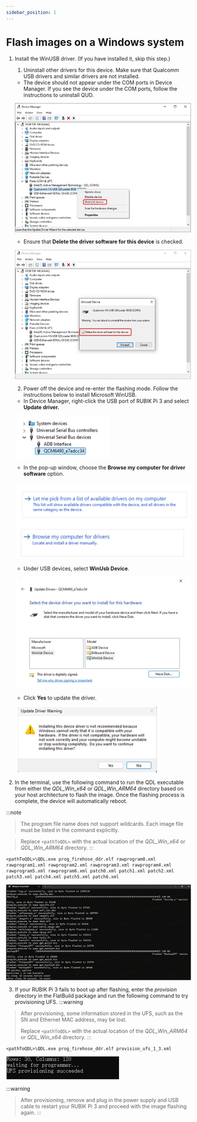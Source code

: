 ```yaml
---
sidebar_position: 1
---
```


# Flash images on a Windows system

<a id="flashwin"></a>

1. Install the WinUSB driver. (If you have installed it, skip this step.)
 
   1. Uninstall other drivers for this device. Make sure that Qualcomm USB drivers and similar drivers are not installed. 

     * The device should not appear under the COM ports in Device Manager. If you see the device under the COM ports, follow the instructions to uninstall QUD.  

     ![](../img/20250604-151545.jpg)

     * Ensure that **Delete the driver software for this device** is checked.

     ![](../img/20250604-151617.jpg)

   2. Power off the device and re-enter the flashing mode. Follow the instructions below to install Microsoft WinUSB.

     * In Device Manager, right-click the USB port of RUBIK Pi 3 and select **Update driver.**

     ![](../img/20250602-215747.jpg)

     * In the pop-up window, choose the **Browse my computer for driver software** option.

     ![](../img/20250602-215852.jpg)

     * Under USB devices, select **WinUsb Device**.

     ![](../img/20250602-220238.jpg)

     * Click **Yes** to update the driver.

     ![](../img/20250602-220414.jpg)

2. In the terminal, use the following command to run the QDL executable from either the *QDL_Win_x64* or *QDL_Win_ARM64* directory based on your host architecture to flash the image. Once the flashing process is complete, the device will automatically reboot.

:::note
>
> The program file name does not support wildcards. Each image file must be listed in the command explicitly.

>
> Replace `<pathToQDL>` with the actual location of the *QDL_Win_x64* or *QDL_Win_ARM64* directory.
:::

```shell
<pathToQDL>\QDL.exe prog_firehose_ddr.elf rawprogram0.xml rawprogram1.xml rawprogram2.xml rawprogram3.xml rawprogram4.xml rawprogram5.xml rawprogram6.xml patch0.xml patch1.xml patch2.xml patch3.xml patch4.xml patch5.xml patch6.xml
```

![](../img/20250602-235831.jpg)

3. If your RUBIK Pi 3 fails to boot up after flashing, enter the *provision* directory in the FlatBuild package and run the following command to try provisioning UFS. 
:::warning
>
> After provisioning, some information stored in the UFS, such as the SN and Ethernet MAC address, may be lost.
>
> Replace `<pathToQDL>` with the actual location of the *QDL_Win_ARM64* or *QDL_Win_x64* directory.
:::

```shell
<pathToQDL>\QDL.exe prog_firehose_ddr.elf provision_ufs_1_3.xml
```

![](../img/20250603-142559.jpg)

:::warning
>
> After provisioning, remove and plug in the power supply and USB cable to restart your RUBIK Pi 3 and proceed with the image flashing again.
::: 